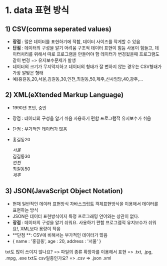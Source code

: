 # 1.  data 표현 방식

## 1) CSV(comma seperated values)



* **장점** : 많은 데이터를 표현하기에 적합, 데이터 사이즈를 작게할 수 있음
* **단점** : 데이터의 구성을 알기 어려움 구조적 데이터 표현이 힘듬
         사용이 힘들고, 데이터처리를 위해서 따로 프로그램을 만들어야 함
         데이터가 변경됬을때 프로그램도 같이 변경 => 유지보수문제가 발생
* 데이터의 크기가 무지막지하고 데이터의 형태가 잘 변하지 않는 경우는
  CSV형태가 가장 알맞은 형태
* 예)홍길동,20,서울,김길동,30,인천,최길동,50,제주,신사임당,40,광주,...

## 2) XML(eXtended Markup Language) 

* 1990년 초반, 중반

* 장점 : 데이터의 구성을 알기 쉬움 사용하기 편함
         프로그램적 유지보수가 쉬움

* 단점 : 부가적인 데이터가 많음

* <person><name>홍길동</name><age>20</age><address>서울</address></person>
     <person><name>김길동</name><age>30</age><address>인천</address></person>
     <person><name>최길동</name><age>50</age><address>제주</address></person>

  

  

## 3) JSON(JavaScript Object Notation)

* 현재 일반적인 데이터 표현방식
  자바스크립트 객체표현방식을 이용해서 데이터를 표현하는 방식
* JSON은 데이터 표현방식이지 특정 프로그래밍 언어와는 상관이 없다.
* **장점** : 데이터의 구성을 알기 쉬워요. 사용하기 편함
         프로그램적 유지보수가 쉬워요!, XML보다 용량이 작음
* **단점 **: CSV에 비해서는 부가적인 데이터가 많음
*  { name : '홍길동', age : 20, address : '서울' }

txt도 많이 쓰이지 않나요?  => 파일의 종류
확장자를 이용해서 표현 => .txt, .jpg, .mpg, .exe
txt도 csv일종인가요?   => .csv
                       => .json  .xml



